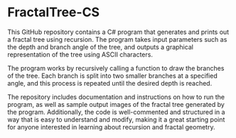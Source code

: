 # FractalTree-CS
 This GitHub repository contains a C# program that generates and prints out a fractal tree using recursion. The program takes input parameters such as the depth and branch angle of the tree, and outputs a graphical representation of the tree using ASCII characters.

The program works by recursively calling a function to draw the branches of the tree. Each branch is split into two smaller branches at a specified angle, and this process is repeated until the desired depth is reached.

The repository includes documentation and instructions on how to run the program, as well as sample output images of the fractal tree generated by the program. Additionally, the code is well-commented and structured in a way that is easy to understand and modify, making it a great starting point for anyone interested in learning about recursion and fractal geometry.
